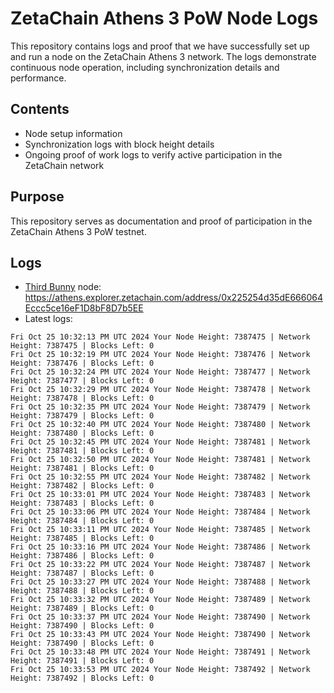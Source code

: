 # ZetaChain Athens 3 PoW Node Logs
This repository contains logs and proof that we have successfully set up and run a node on the ZetaChain Athens 3 network. The logs demonstrate continuous node operation, including synchronization details and performance.

## Contents
- Node setup information
- Synchronization logs with block height details
- Ongoing proof of work logs to verify active participation in the ZetaChain network

## Purpose
This repository serves as documentation and proof of participation in the ZetaChain Athens 3 PoW testnet.

## Logs

- [Third Bunny](https://thirdbunny.xyz/) node: https://athens.explorer.zetachain.com/address/0x225254d35dE666064Eccc5ce16eF1D8bF8D7b5EE
- Latest logs:
```
Fri Oct 25 10:32:13 PM UTC 2024 Your Node Height: 7387475 | Network Height: 7387475 | Blocks Left: 0
Fri Oct 25 10:32:19 PM UTC 2024 Your Node Height: 7387476 | Network Height: 7387476 | Blocks Left: 0
Fri Oct 25 10:32:24 PM UTC 2024 Your Node Height: 7387477 | Network Height: 7387477 | Blocks Left: 0
Fri Oct 25 10:32:29 PM UTC 2024 Your Node Height: 7387478 | Network Height: 7387478 | Blocks Left: 0
Fri Oct 25 10:32:35 PM UTC 2024 Your Node Height: 7387479 | Network Height: 7387479 | Blocks Left: 0
Fri Oct 25 10:32:40 PM UTC 2024 Your Node Height: 7387480 | Network Height: 7387480 | Blocks Left: 0
Fri Oct 25 10:32:45 PM UTC 2024 Your Node Height: 7387481 | Network Height: 7387481 | Blocks Left: 0
Fri Oct 25 10:32:50 PM UTC 2024 Your Node Height: 7387481 | Network Height: 7387481 | Blocks Left: 0
Fri Oct 25 10:32:55 PM UTC 2024 Your Node Height: 7387482 | Network Height: 7387482 | Blocks Left: 0
Fri Oct 25 10:33:01 PM UTC 2024 Your Node Height: 7387483 | Network Height: 7387483 | Blocks Left: 0
Fri Oct 25 10:33:06 PM UTC 2024 Your Node Height: 7387484 | Network Height: 7387484 | Blocks Left: 0
Fri Oct 25 10:33:11 PM UTC 2024 Your Node Height: 7387485 | Network Height: 7387485 | Blocks Left: 0
Fri Oct 25 10:33:16 PM UTC 2024 Your Node Height: 7387486 | Network Height: 7387486 | Blocks Left: 0
Fri Oct 25 10:33:22 PM UTC 2024 Your Node Height: 7387487 | Network Height: 7387487 | Blocks Left: 0
Fri Oct 25 10:33:27 PM UTC 2024 Your Node Height: 7387488 | Network Height: 7387488 | Blocks Left: 0
Fri Oct 25 10:33:32 PM UTC 2024 Your Node Height: 7387489 | Network Height: 7387489 | Blocks Left: 0
Fri Oct 25 10:33:37 PM UTC 2024 Your Node Height: 7387490 | Network Height: 7387490 | Blocks Left: 0
Fri Oct 25 10:33:43 PM UTC 2024 Your Node Height: 7387490 | Network Height: 7387490 | Blocks Left: 0
Fri Oct 25 10:33:48 PM UTC 2024 Your Node Height: 7387491 | Network Height: 7387491 | Blocks Left: 0
Fri Oct 25 10:33:53 PM UTC 2024 Your Node Height: 7387492 | Network Height: 7387492 | Blocks Left: 0
```
